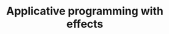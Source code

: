 ---
title: Applicative programming with effects
paper-url: http://www.soi.city.ac.uk/~ross/papers/Applicative.pdf
authors:
- Conor McBride
type: paper
tags:
- applicative functors
doHaskell-type: functional pearl
dohaskell-year: 2008
---